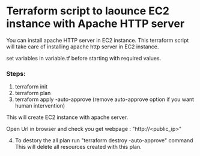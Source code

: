 # Terraform script to laounce EC2 instance with Apache HTTP server

You can install apache HTTP server in EC2 instance. This terraform script will take care of installing apache http server in EC2 instance.

set variables in variable.tf before starting with required values.

### Steps:
1. terraform init
2. terraform plan
3. terraform apply -auto-approve  (remove auto-approve option if you want human intervention)

This will create EC2 instance with apache server.

Open Url in browser and check you get webpage : "http://<public_ip>"

4. To destory the all plan run "terraform destroy -auto-approve" command
This will delete all resources created with this plan.
 
